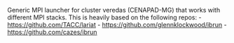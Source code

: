 Generic MPI launcher for cluster veredas (CENAPAD-MG) that works with
different MPI stacks. This is heavily based on the following repos:
	- https://github.com/TACC/lariat
        - https://github.com/glennklockwood/ibrun
        - https://github.com/cazes/ibrun
